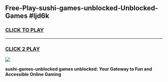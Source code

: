 
## Free-Play-sushi-games-unblocked-Unblocked-Games #ljd6k
<h3>
<a href="https://news.freeplayer.one?title=sushi-games-unblocked&ref=8M">CLICK TO PLAY</a></h3>
<hr>

<h3>
<a href="https://news.freeplayer.one?title=sushi-games-unblocked&ref=8M">CLICK 2 PLAY</a>
  
</h3>

<a href="https://news.freeplayer.one?title=sushi-games-unblocked&ref=8M"><img src="https://clearcache.store/games.png"></a>


**sushi-games-unblocked games unblocked: Your Gateway to Fun and Accessible Online Gaming**
